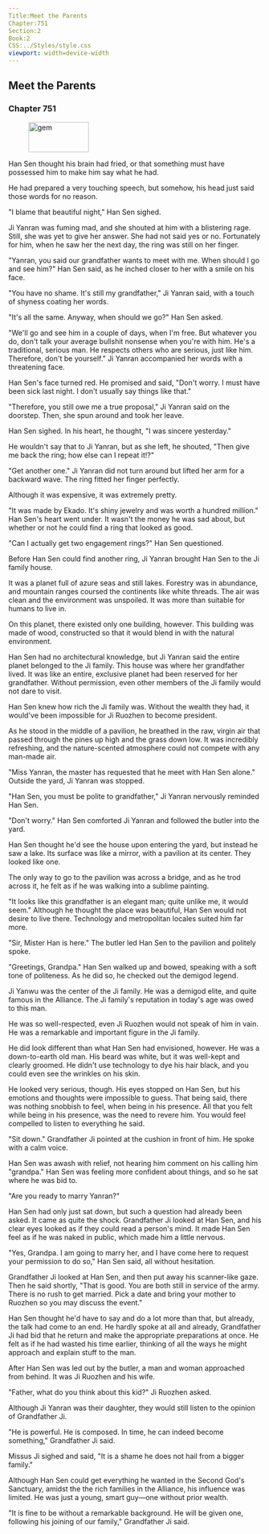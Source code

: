 ```yaml
---
Title:Meet the Parents 
Chapter:751 
Section:2 
Book:2 
CSS:../Styles/style.css 
viewport: width=device-width
---
```

  
## Meet the Parents
### Chapter 751
  
<figure>
	<img src="../Images/gem.gif" alt="gem" id="gem" width="120" height="60" />
</figure>
  

  
Han Sen thought his brain had fried, or that something must have possessed him to make him say what he had.

He had prepared a very touching speech, but somehow, his head just said those words for no reason.

"I blame that beautiful night," Han Sen sighed.

Ji Yanran was fuming mad, and she shouted at him with a blistering rage. Still, she was yet to give her answer. She had not said yes or no. Fortunately for him, when he saw her the next day, the ring was still on her finger.

"Yanran, you said our grandfather wants to meet with me. When should I go and see him?" Han Sen said, as he inched closer to her with a smile on his face.

"You have no shame. It's still my grandfather," Ji Yanran said, with a touch of shyness coating her words.

"It's all the same. Anyway, when should we go?" Han Sen asked.

"We'll go and see him in a couple of days, when I'm free. But whatever you do, don't talk your average bullshit nonsense when you're with him. He's a traditional, serious man. He respects others who are serious, just like him. Therefore, don't be yourself." Ji Yanran accompanied her words with a threatening face.

Han Sen's face turned red. He promised and said, "Don't worry. I must have been sick last night. I don't usually say things like that."

"Therefore, you still owe me a true proposal," Ji Yanran said on the doorstep. Then, she spun around and took her leave.

Han Sen sighed. In his heart, he thought, "I was sincere yesterday."

He wouldn't say that to Ji Yanran, but as she left, he shouted, "Then give me back the ring; how else can I repeat it!?"

"Get another one." Ji Yanran did not turn around but lifted her arm for a backward wave. The ring fitted her finger perfectly.

Although it was expensive, it was extremely pretty.

"It was made by Ekado. It's shiny jewelry and was worth a hundred million." Han Sen's heart went under. It wasn't the money he was sad about, but whether or not he could find a ring that looked as good.

"Can I actually get two engagement rings?" Han Sen questioned.

Before Han Sen could find another ring, Ji Yanran brought Han Sen to the Ji family house.

It was a planet full of azure seas and still lakes. Forestry was in abundance, and mountain ranges coursed the continents like white threads. The air was clean and the environment was unspoiled. It was more than suitable for humans to live in.

On this planet, there existed only one building, however. This building was made of wood, constructed so that it would blend in with the natural environment.

Han Sen had no architectural knowledge, but Ji Yanran said the entire planet belonged to the Ji family. This house was where her grandfather lived. It was like an entire, exclusive planet had been reserved for her grandfather. Without permission, even other members of the Ji family would not dare to visit.

Han Sen knew how rich the Ji family was. Without the wealth they had, it would've been impossible for Ji Ruozhen to become president.

As he stood in the middle of a pavilion, he breathed in the raw, virgin air that passed through the pines up high and the grass down low. It was incredibly refreshing, and the nature-scented atmosphere could not compete with any man-made air.

"Miss Yanran, the master has requested that he meet with Han Sen alone." Outside the yard, Ji Yanran was stopped.

"Han Sen, you must be polite to grandfather," Ji Yanran nervously reminded Han Sen.

"Don't worry." Han Sen comforted Ji Yanran and followed the butler into the yard.

Han Sen thought he'd see the house upon entering the yard, but instead he saw a lake. Its surface was like a mirror, with a pavilion at its center. They looked like one.

The only way to go to the pavilion was across a bridge, and as he trod across it, he felt as if he was walking into a sublime painting.

"It looks like this grandfather is an elegant man; quite unlike me, it would seem." Although he thought the place was beautiful, Han Sen would not desire to live there. Technology and metropolitan locales suited him far more.

"Sir, Mister Han is here." The butler led Han Sen to the pavilion and politely spoke.

"Greetings, Grandpa." Han Sen walked up and bowed, speaking with a soft tone of politeness. As he did so, he checked out the demigod legend.

Ji Yanwu was the center of the Ji family. He was a demigod elite, and quite famous in the Alliance. The Ji family's reputation in today's age was owed to this man.

He was so well-respected, even Ji Ruozhen would not speak of him in vain. He was a remarkable and important figure in the Ji family.

He did look different than what Han Sen had envisioned, however. He was a down-to-earth old man. His beard was white, but it was well-kept and clearly groomed. He didn't use technology to dye his hair black, and you could even see the wrinkles on his skin.

He looked very serious, though. His eyes stopped on Han Sen, but his emotions and thoughts were impossible to guess. That being said, there was nothing snobbish to feel, when being in his presence. All that you felt while being in his presence, was the need to revere him. You would feel compelled to listen to everything he said.

"Sit down." Grandfather Ji pointed at the cushion in front of him. He spoke with a calm voice.

Han Sen was awash with relief, not hearing him comment on his calling him "grandpa." Han Sen was feeling more confident about things, and so he sat where he was bid to.

"Are you ready to marry Yanran?"

Han Sen had only just sat down, but such a question had already been asked. It came as quite the shock. Grandfather Ji looked at Han Sen, and his clear eyes looked as if they could read a person's mind. It made Han Sen feel as if he was naked in public, which made him a little nervous.

"Yes, Grandpa. I am going to marry her, and I have come here to request your permission to do so," Han Sen said, all without hesitation.

Grandfather Ji looked at Han Sen, and then put away his scanner-like gaze. Then he said shortly, "That is good. You are both still in service of the army. There is no rush to get married. Pick a date and bring your mother to Ruozhen so you may discuss the event."

Han Sen thought he'd have to say and do a lot more than that, but already, the talk had come to an end. He hardly spoke at all and already, Grandfather Ji had bid that he return and make the appropriate preparations at once. He felt as if he had wasted his time earlier, thinking of all the ways he might approach and explain stuff to the man.

After Han Sen was led out by the butler, a man and woman approached from behind. It was Ji Ruozhen and his wife.

"Father, what do you think about this kid?" Ji Ruozhen asked.

Although Ji Yanran was their daughter, they would still listen to the opinion of Grandfather Ji.

"He is powerful. He is composed. In time, he can indeed become something," Grandfather Ji said.

Missus Ji sighed and said, "It is a shame he does not hail from a bigger family."

Although Han Sen could get everything he wanted in the Second God's Sanctuary, amidst the the rich families in the Alliance, his influence was limited. He was just a young, smart guy—one without prior wealth.

"It is fine to be without a remarkable background. He will be given one, following his joining of our family," Grandfather Ji said.